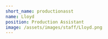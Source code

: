 ```yaml
---
short_name: productionasst
name: Lloyd
position: Production Assistant
image: /assets/images/staff/Lloyd.png
---
```

